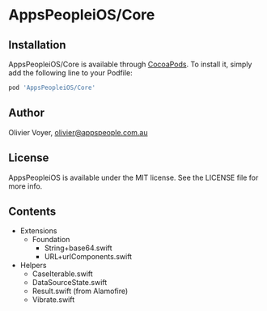 # AppsPeopleiOS/Core #

## Installation ##

AppsPeopleiOS/Core is available through [CocoaPods](https://cocoapods.org). To install
it, simply add the following line to your Podfile:

```ruby
pod 'AppsPeopleiOS/Core'
```

## Author ##

Olivier Voyer, olivier@appspeople.com.au

## License ##

AppsPeopleiOS is available under the MIT license. See the LICENSE file for more info.

## Contents ##

* Extensions
    * Foundation
        * String+base64.swift
        * URL+urlComponents.swift
* Helpers
    * CaseIterable.swift
    * DataSourceState.swift
    * Result.swift (from Alamofire)
    * Vibrate.swift
